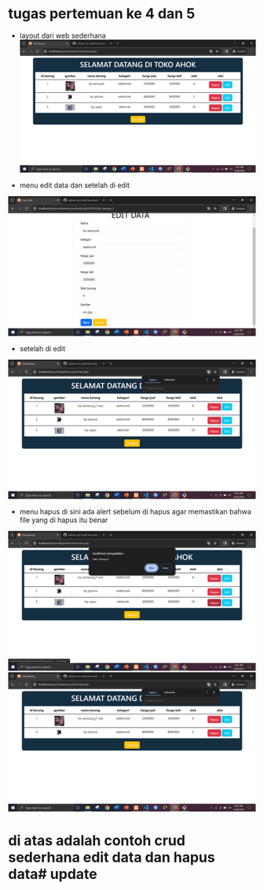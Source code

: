 # tugas pertemuan ke 4 dan 5
* layout dari web sederhana
![img](./gambar/menu%20home.png)

* menu edit data dan setelah di edit
  
![img](./gambar/menu_edit.png)

* setelah di edit
  
![img](./gambar/hasil_edit.png)


* menu hapus di sini ada alert sebelum di hapus agar memastikan bahwa file yang di hapus itu benar
  
![img](./gambar/hapus.png)
![img](./gambar/setelah%20di%20hapus.png)

# di atas adalah contoh crud sederhana edit data dan hapus data# update 
